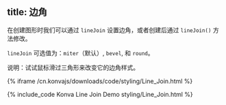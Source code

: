 title: 边角
---

在创建图形时我们可以通过 `lineJoin` 设置边角，或者创建后通过 `lineJoin()` 方法修改。

`lineJoin` 可选值为：`miter`（默认）, `bevel`, 和 `round`。

说明：试试鼠标滑过三角形来改变它的边角样式。

{% iframe /cn.konvajs/downloads/code/styling/Line_Join.html %}

{% include_code Konva Line Join Demo styling/Line_Join.html %}